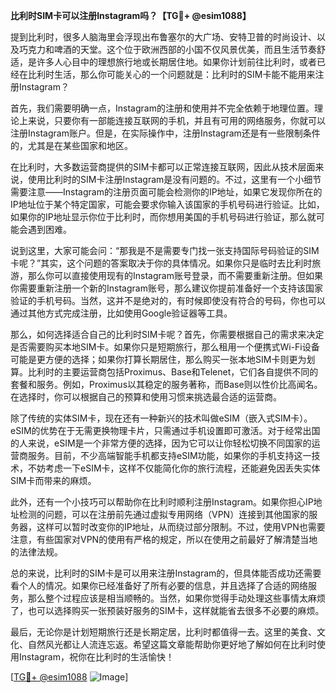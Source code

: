 **比利时SIM卡可以注册Instagram吗？【TG💪+ @esim1088】**

提到比利时，很多人脑海里会浮现出布鲁塞尔的大广场、安特卫普的时尚设计、以及巧克力和啤酒的天堂。这个位于欧洲西部的小国不仅风景优美，而且生活节奏舒适，是许多人心目中的理想旅行地或长期居住地。如果你计划前往比利时，或者已经在比利时生活，那么你可能关心的一个问题就是：比利时的SIM卡能不能用来注册Instagram？

首先，我们需要明确一点，Instagram的注册和使用并不完全依赖于地理位置。理论上来说，只要你有一部能连接互联网的手机，并且有可用的网络服务，你就可以注册Instagram账户。但是，在实际操作中，注册Instagram还是有一些限制条件的，尤其是在某些国家和地区。

在比利时，大多数运营商提供的SIM卡都可以正常连接互联网，因此从技术层面来说，使用比利时的SIM卡注册Instagram是没有问题的。不过，这里有一个小细节需要注意——Instagram的注册页面可能会检测你的IP地址，如果它发现你所在的IP地址位于某个特定国家，可能会要求你输入该国家的手机号码进行验证。比如，如果你的IP地址显示你位于比利时，而你想用美国的手机号码进行验证，那么就可能会遇到困难。

说到这里，大家可能会问：“那我是不是需要专门找一张支持国际号码验证的SIM卡呢？”其实，这个问题的答案取决于你的具体情况。如果你只是临时去比利时旅游，那么你可以直接使用现有的Instagram账号登录，而不需要重新注册。但如果你需要重新注册一个新的Instagram账号，那么建议你提前准备好一个支持该国家验证的手机号码。当然，这并不是绝对的，有时候即使没有符合的号码，你也可以通过其他方式完成注册，比如使用Google验证器等工具。

那么，如何选择适合自己的比利时SIM卡呢？首先，你需要根据自己的需求来决定是否需要购买本地SIM卡。如果你只是短期旅行，那么租用一个便携式Wi-Fi设备可能是更方便的选择；如果你打算长期居住，那么购买一张本地SIM卡则更为划算。比利时的主要运营商包括Proximus、Base和Telenet，它们各自提供不同的套餐和服务。例如，Proximus以其稳定的服务著称，而Base则以性价比高闻名。在选择时，你可以根据自己的预算和使用习惯来挑选最合适的运营商。

除了传统的实体SIM卡，现在还有一种新兴的技术叫做eSIM（嵌入式SIM卡）。eSIM的优势在于无需更换物理卡片，只需通过手机设置即可激活。对于经常出国的人来说，eSIM是一个非常方便的选择，因为它可以让你轻松切换不同国家的运营商服务。目前，不少高端智能手机都支持eSIM功能，如果你的手机支持这一技术，不妨考虑一下eSIM卡，这样不仅能简化你的旅行流程，还能避免因丢失实体SIM卡而带来的麻烦。

此外，还有一个小技巧可以帮助你在比利时顺利注册Instagram。如果你担心IP地址检测的问题，可以在注册前先通过虚拟专用网络（VPN）连接到其他国家的服务器，这样可以暂时改变你的IP地址，从而绕过部分限制。不过，使用VPN也需要注意，有些国家对VPN的使用有严格的规定，所以在使用之前最好了解清楚当地的法律法规。

总的来说，比利时的SIM卡是可以用来注册Instagram的，但具体能否成功还需要看个人的情况。如果你已经准备好了所有必要的信息，并且选择了合适的网络服务，那么整个过程应该是相当顺畅的。当然，如果你觉得手动处理这些事情太麻烦了，也可以选择购买一张预装好服务的SIM卡，这样就能省去很多不必要的麻烦。

最后，无论你是计划短期旅行还是长期定居，比利时都值得一去。这里的美食、文化、自然风光都让人流连忘返。希望这篇文章能帮助你更好地了解如何在比利时使用Instagram，祝你在比利时的生活愉快！

[[TG💪+ @esim1088](https://t.me/s/esim1088) ![Image](https://i.postimg.cc/4NQfJmqS/Snipaste-2025-05-13-00-14-12.png)]